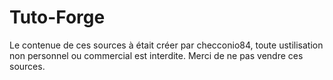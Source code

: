 # Tuto-Forge
Le contenue de ces sources à était créer par checconio84, toute ustilisation non personnel ou commercial est interdite.
Merci de ne pas vendre ces sources.